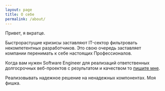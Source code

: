 ```yaml
---
layout: page
title: О себе
permalink: /about/
---
```


Привет, я вкратце.

Быстрорастущие кризисы заставляют IT-сектор фильтровать некомпетентных разработчиков.
Это свою очередь заставляет компании перенимать к себе настоящих Профессионалов.

Когда вам нужен Software Engineer для реализаций ответственных долгосрочных веб-проектов с результатом и качеством то [пишите мне](mailto:ovearub@gmail.com).

Реализовывать надежное решение на ненадежных компонентах. Моя фишка.

